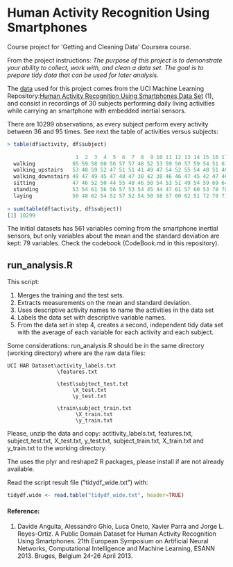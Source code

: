 # Human Activity Recognition Using Smartphones
Course project for 'Getting and Cleaning Data' Coursera course.

From the project instructions: 
_The purpose of this project is to demonstrate your ability to collect, work with, and clean a data set. The goal is to prepare tidy data that can be used for later analysis._

The [data][url_data] used for this project comes from the UCI Machine Learning Repository:[Human Activity Recognition Using Smartphones Data Set][uci_dataset] (1), and consist in recordings of 30 subjects performing daily living activities while carrying an smartphone   with embedded inertial sensors.

There are 10299 observations, as every subject perform every activity between 36 and 95 times. See next the table of activities versus subjects:   

```R
> table(df$activity, df$subject)
                    
                      1  2  3  4  5  6  7  8  9 10 11 12 13 14 15 16 17 18 19 20 21 22 23 24 25 26 27 28 29 30
  walking            95 59 58 60 56 57 57 48 52 53 59 50 57 59 54 51 61 56 52 51 52 46 59 58 74 59 57 54 53 65
  walking_upstairs   53 48 59 52 47 51 51 41 49 47 54 52 55 54 48 51 48 58 40 51 47 42 51 59 65 55 51 51 49 65
  walking_downstairs 49 47 49 45 47 48 47 38 42 38 46 46 47 45 42 47 46 55 39 45 45 36 54 55 58 50 44 46 48 62
  sitting            47 46 52 50 44 55 48 46 50 54 53 51 49 54 59 69 64 57 73 66 85 62 68 68 65 78 70 72 60 62
  standing           53 54 61 56 56 57 53 54 45 44 47 61 57 60 53 78 78 73 73 73 89 63 68 69 74 74 80 79 65 59
  laying             50 48 62 54 52 57 52 54 50 58 57 60 62 51 72 70 71 65 83 68 90 72 72 72 73 76 74 80 69 70
  
> sum(table(df$activity, df$subject))
[1] 10299
```

The initial datasets has 561 variables coming from the smartphone inertial sensors, but only variables about the mean and the standard deviation are kept: 79 variables. Check the codebook (CodeBook.md in this repository).

## run_analysis.R

This script: 

1. Merges the training and the test sets.
2. Extracts  measurements on the mean and standard deviation. 
3. Uses descriptive activity names to name the activities in the data set
4. Labels the data set with descriptive variable names. 
5. From the data set in step 4, creates a second, independent tidy data set with the average of each variable for each activity and each subject.

Some considerations: run_analysis.R should be in the same directory (working directory) where are the raw data files: 
```
UCI HAR Dataset\activity_labels.txt
                \features.txt

                \test\subjtect_test.txt
                     \X_test.txt
                     \y_test.txt

                \train\subject_train.txt
                      \X_train.txt
                      \y_train.txt
```
Please, unzip the data and copy: actitivity_labels.txt, features.txt, subject_test.txt, X_test.txt, y_test.txt, subject_train.txt, X_train.txt and y_train.txt to the working directory.

The uses the plyr and reshape2 R packages, please install if are not already available.  

Read the script result file ("tidydf_wide.txt") with:

```R
tidydf.wide <- read.table("tidydf_wide.txt", header=TRUE)
```

#### Reference:
1. Davide Anguita, Alessandro Ghio, Luca Oneto, Xavier Parra and Jorge L. Reyes-Ortiz. A Public Domain Dataset for Human Activity Recognition Using Smartphones. 21th European Symposium on Artificial Neural Networks, Computational Intelligence and Machine Learning, ESANN 2013. Bruges, Belgium 24-26 April 2013.

[url_data]: https://d396qusza40orc.cloudfront.net/getdata%2Fprojectfiles%2FUCI%20HAR%20Dataset.zip 
[uci_dataset]:http://archive.ics.uci.edu/ml/datasets/Human+Activity+Recognition+Using+Smartphones 